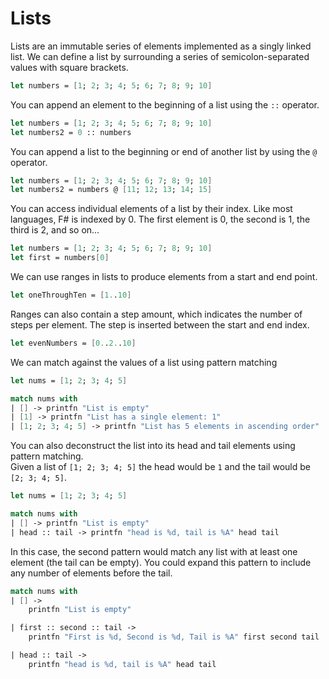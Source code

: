# Lists

Lists are an immutable series of elements implemented as a singly linked list.
We can define a list by surrounding a series of semicolon-separated values with square brackets.

```fsharp
let numbers = [1; 2; 3; 4; 5; 6; 7; 8; 9; 10]
```

You can append an element to the beginning of a list using the `::` operator.

```fsharp
let numbers = [1; 2; 3; 4; 5; 6; 7; 8; 9; 10]
let numbers2 = 0 :: numbers
```

You can append a list to the beginning or end of another list by using the `@` operator.

```fsharp
let numbers = [1; 2; 3; 4; 5; 6; 7; 8; 9; 10]
let numbers2 = numbers @ [11; 12; 13; 14; 15]
```

You can access individual elements of a list by their index. Like most languages, F# is indexed by 0.
The first element is 0, the second is 1, the third is 2, and so on...

```fsharp
let numbers = [1; 2; 3; 4; 5; 6; 7; 8; 9; 10]
let first = numbers[0]
```

We can use ranges in lists to produce elements from a start and end point.

```fsharp
let oneThroughTen = [1..10]
```

Ranges can also contain a step amount, which indicates the number of steps per element.
The step is inserted between the start and end index.

```fsharp
let evenNumbers = [0..2..10]
```

We can match against the values of a list using pattern matching

```fsharp
let nums = [1; 2; 3; 4; 5]

match nums with
| [] -> printfn "List is empty"
| [1] -> printfn "List has a single element: 1"
| [1; 2; 3; 4; 5] -> printfn "List has 5 elements in ascending order"
```

You can also deconstruct the list into its head and tail elements using pattern matching.  
Given a list of `[1; 2; 3; 4; 5]` the head would be `1` and the tail would be `[2; 3; 4; 5]`.

```fsharp
let nums = [1; 2; 3; 4; 5]

match nums with
| [] -> printfn "List is empty"
| head :: tail -> printfn "head is %d, tail is %A" head tail
```

In this case, the second pattern would match any list with at least one element (the tail can be empty).
You could expand this pattern to include any number of elements before the tail.

```fsharp
match nums with
| [] ->
    printfn "List is empty"

| first :: second :: tail ->
    printfn "First is %d, Second is %d, Tail is %A" first second tail

| head :: tail ->
    printfn "head is %d, tail is %A" head tail
```